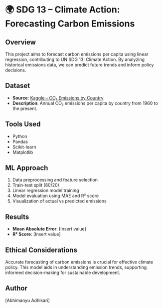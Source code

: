 # 🌍 SDG 13 – Climate Action: Forecasting Carbon Emissions

## Overview
This project aims to forecast carbon emissions per capita using linear regression, contributing to UN SDG 13: Climate Action. By analyzing historical emissions data, we can predict future trends and inform policy decisions.

## Dataset
- **Source**: [Kaggle – CO₂ Emissions by Country](https://www.kaggle.com/datasets/ulrikthygepedersen/co2-emissions-by-country)
- **Description**: Annual CO₂ emissions per capita by country from 1960 to the present.

## Tools Used
- Python
- Pandas
- Scikit-learn
- Matplotlib

## ML Approach
1. Data preprocessing and feature selection
2. Train-test split (80/20)
3. Linear regression model training
4. Model evaluation using MAE and R² score
5. Visualization of actual vs predicted emissions

## Results
- **Mean Absolute Error**: [Insert value]
- **R² Score**: [Insert value]

## Ethical Considerations
Accurate forecasting of carbon emissions is crucial for effective climate policy. This model aids in understanding emission trends, supporting informed decision-making for sustainable development.

## Author
[Abhimanyu Adhikari]
